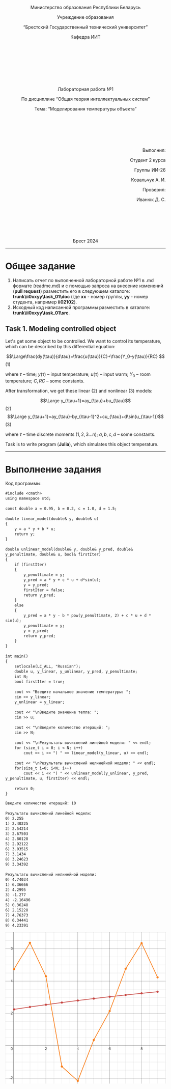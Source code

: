 <p align="center"> Министерство образования Республики Беларусь</p>
<p align="center">Учреждение образования</p>
<p align="center">“Брестский Государственный технический университет”</p>
<p align="center">Кафедра ИИТ</p>
<br><br><br><br><br><br><br>
<p align="center">Лабораторная работа №1</p>
<p align="center">По дисциплине “Общая теория интеллектуальных систем”</p>
<p align="center">Тема: “Моделирования температуры объекта”</p>
<br><br><br><br><br>
<p align="right">Выполнил:</p>
<p align="right">Студент 2 курса</p>
<p align="right">Группы ИИ-26</p>
<p align="right">Ковальчук А. И.</p>
<p align="right">Проверил:</p>
<p align="right">Иванюк Д. С.</p>
<br><br><br><br><br>
<p align="center">Брест 2024</p>

<hr>

# Общее задание #
1. Написать отчет по выполненной лабораторной работе №1 в .md формате (readme.md) и с помощью запроса на внесение изменений (**pull request**) разместить его в следующем каталоге: **trunk\ii0xxyy\task_01\doc** (где **xx** - номер группы, **yy** - номер студента, например **ii02102**).
2. Исходный код написанной программы разместить в каталоге: **trunk\ii0xxyy\task_01\src**.
## Task 1. Modeling controlled object ##
Let's get some object to be controlled. We want to control its temperature, which can be described by this differential equation:

$$\Large\frac{dy(\tau)}{d\tau}=\frac{u(\tau)}{C}+\frac{Y_0-y(\tau)}{RC} $$ (1)

where $\tau$ – time; $y(\tau)$ – input temperature; $u(\tau)$ – input warm; $Y_0$ – room temperature; $C,RC$ – some constants.

After transformation, we get these linear (2) and nonlinear (3) models:

$$\Large y_{\tau+1}=ay_{\tau}+bu_{\tau}$$ (2)
$$\Large y_{\tau+1}=ay_{\tau}-by_{\tau-1}^2+cu_{\tau}+d\sin(u_{\tau-1})$$ (3)

where $\tau$ – time discrete moments ($1,2,3{\dots}n$); $a,b,c,d$ – some constants.

Task is to write program (**Julia**), which simulates this object temperature.

<hr>

# Выполнение задания #

Код программы:
```#include <iostream>
#include <cmath>
using namespace std;

const double a = 0.95, b = 0.2, c = 1.0, d = 1.5;

double linear_model(double& y, double& u)
{
	y = a * y + b * u;
	return y;
}

double unlinear_model(double& y, double& y_pred, double& y_penultimate, double& u, bool& firstIter)
{
	if (firstIter)
	{
		y_penultimate = y;
		y_pred = a * y + c * u + d*sin(u);
		y = y_pred;
		firstIter = false;
		return y_pred;
	}
	else
	{
		y_pred = a * y - b * pow(y_penultimate, 2) + c * u + d * sin(u);
		y_penultimate = y;
		y = y_pred;
		return y_pred;
	}
}

int main()
{
	setlocale(LC_ALL, "Russian");
	double u, y_linear, y_unlinear, y_pred, y_penultimate;
	int N;
	bool firstIter = true;

	cout << "Введите начальное значение температуры: ";
	cin >> y_linear;
	y_unlinear = y_linear;

	cout << "\nВведите значение тепла: "; 
	cin >> u;

	cout << "\nВведите количество итераций: ";
	cin >> N;

	cout << "\nРезультаты вычислений линейной модели: " << endl;
	for (size_t i = 0; i < N; i++)
		cout << i << ") " << linear_model(y_linear, u) << endl;

	cout << "\nРезультаты вычислений нелинейной модели: " << endl;
	for(size_t i=0; i<N; i++)
		cout << i << ") " << unlinear_model(y_unlinear, y_pred, y_penultimate, u, firstIter) << endl;

	return 0;
}
```     
```
Введите количество итераций: 10

Результаты вычислений линейной модели:
0) 2.255
1) 2.40225
2) 2.54214
3) 2.67503
4) 2.80128
5) 2.92122
6) 3.03515
7) 3.1434
8) 3.24623
9) 3.34392

Результаты вычислений нелинейной модели:
0) 4.74034
1) 6.36666
2) 4.2995
3) -1.277
4) -2.16496
5) 0.36248
6) 2.15228
7) 4.76373
8) 6.34441
9) 4.23391
```
![График](./graphics.png)
